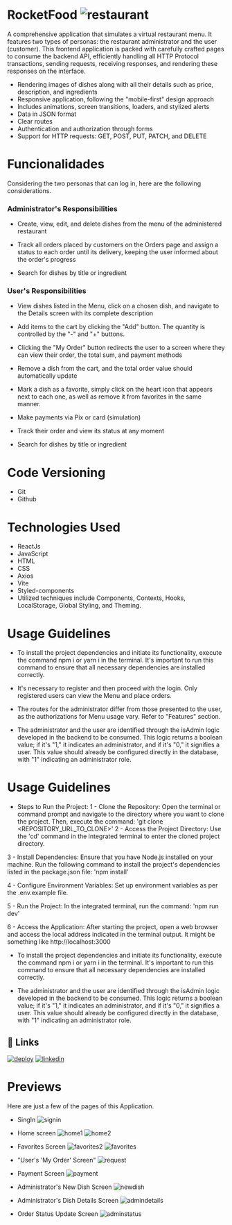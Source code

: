 
# RocketFood ![restaurant](https://cdn-icons-png.flaticon.com/128/2311/2311475.png)
A comprehensive application that simulates a virtual restaurant menu. It features two types of personas: the restaurant administrator and the user (customer).
This frontend application is packed with carefully crafted pages to consume the backend API, efficiently handling all HTTP Protocol transactions, sending requests, receiving responses, and rendering these responses on the interface.
- Rendering images of dishes along with all their details such as price, description, and ingredients
- Responsive application, following the "mobile-first" design approach
- Includes animations, screen transitions, loaders, and stylized alerts
- Data in JSON format
- Clear routes
- Authentication and authorization through forms
- Support for HTTP requests: GET, POST, PUT, PATCH, and DELETE

# Funcionalidades
Considering the two personas that can log in, here are the following considerations.
### Administrator's Responsibilities
- Create, view, edit, and delete dishes from the menu of the administered restaurant

- Track all orders placed by customers on the Orders page and assign a status to each order until its delivery, keeping the user informed about the order's progress

- Search for dishes by title or ingredient
### User's Responsibilities
- View dishes listed in the Menu, click on a chosen dish, and navigate to the Details screen with its complete description

- Add items to the cart by clicking the "Add" button. The quantity is controlled by the "-" and "+" buttons.

- Clicking the "My Order" button redirects the user to a screen where they can view their order, the total sum, and payment methods

- Remove a dish from the cart, and the total order value should automatically update

- Mark a dish as a favorite, simply click on the heart icon that appears next to each one, as well as remove it from favorites in the same manner.

- Make payments via Pix or card (simulation)

- Track their order and view its status at any moment

- Search for dishes by title or ingredient
# Code Versioning
- Git
- Github

# Technologies Used
- ReactJs
- JavaScript
- HTML
- CSS
- Axios
- Vite
- Styled-components
- Utilized techniques include Components, Contexts, Hooks, LocalStorage, Global Styling, and Theming.

# Usage Guidelines
- To install the project dependencies and initiate its functionality, execute the command npm i or yarn i in the terminal. It's important to run this command to ensure that all necessary dependencies are installed correctly.

- It's necessary to register and then proceed with the login. Only registered users can view the Menu and place orders.

- The routes for the administrator differ from those presented to the user, as the authorizations for Menu usage vary. Refer to "Features" section.

- The administrator and the user are identified through the isAdmin logic developed in the backend to be consumed. This logic returns a boolean value; if it's "1," it indicates an administrator, and if it's "0," it signifies a user. This value should already be configured directly in the database, with "1" indicating an administrator role.

# Usage Guidelines
- Steps to Run the Project:
1 - Clone the Repository:
Open the terminal or command prompt and navigate to the directory where you want to clone the project. Then, execute the command: 'git clone <REPOSITORY_URL_TO_CLONE>'
2 - Access the Project Directory:
Use the 'cd' command in the integrated terminal to enter the cloned project directory.

3 - Install Dependencies:
Ensure that you have Node.js installed on your machine. Run the following command to install the project's dependencies listed in the package.json file: 'npm install'

4 - Configure Environment Variables:
Set up environment variables as per the .env.example file.

5 - Run the Project:
In the integrated terminal, run the command: 'npm run dev'

6 - Access the Application:
After starting the project, open a web browser and access the local address indicated in the terminal output. It might be something like http://localhost:3000

- To install the project dependencies and initiate its functionality, execute the command npm i or yarn i in the terminal. It's important to run this command to ensure that all necessary dependencies are installed correctly.

- The administrator and the user are identified through the isAdmin logic developed in the backend to be consumed. This logic returns a boolean value; if it's "1," it indicates an administrator, and if it's "0," it signifies a user. This value should already be configured directly in the database, with "1" indicating an administrator role.

## 🔗 Links
[![deploy](https://img.shields.io/badge/deploy-00BFFF?style=for-the-badge&logo=cloud&logoColor=white)](https://rocketfood2023.netlify.app)
[![linkedin](https://img.shields.io/badge/linkedin-0A66C2?style=for-the-badge&logo=linkedin&logoColor=white)](https://www.linkedin.com/in/larissa-adler-ewertoncoelho1000)
# Previews
Here are just a few of the pages of this Application.
- SingIn
![signin](https://github.com/LaraAEC/api_foodExplorer/assets/91379960/7d48f1e9-6151-4aa3-8bab-d9f69b45a15c)

- Home screen
![home1](https://github.com/LaraAEC/api_foodExplorer/assets/91379960/82efd1e5-1114-4527-b955-af6bfda85ca9)
![home2](https://github.com/LaraAEC/api_foodExplorer/assets/91379960/70fcb680-3528-4b6f-98d1-23708df45198)

- Favorites Screen
![favorites2](https://github.com/LaraAEC/api_foodExplorer/assets/91379960/b119d421-5a92-4e3a-bf51-f1a1b204f43e)
![favorites](https://github.com/LaraAEC/api_foodExplorer/assets/91379960/81761577-fc87-4b43-8220-98f2099134d8)

- "User's 'My Order' Screen"
![request](https://github.com/LaraAEC/api_foodExplorer/assets/91379960/7c691bb7-74a5-4b1b-95a6-dd0fb4faf3a1)

- Payment Screen
![payment](https://github.com/LaraAEC/api_foodExplorer/assets/91379960/b489c0df-8112-4947-9c14-bbd31cc5c085)

- Administrator's New Dish Screen
![newdish](https://github.com/LaraAEC/api_foodExplorer/assets/91379960/9db1a087-f4ec-4c57-8dc3-8f64c0d120d1)

- Administrator's Dish Details Screen
![admindetails](https://github.com/LaraAEC/api_foodExplorer/assets/91379960/0f39672b-802a-4ccb-b5a5-0d87d535a8cb)

- Order Status Update Screen
![adminstatus](https://github.com/LaraAEC/api_foodExplorer/assets/91379960/bf642e47-62d1-4ea5-bc6f-7e47f6458b98)


